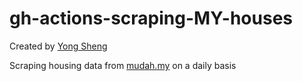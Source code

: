 # gh-actions-scraping-MY-houses
Created by [Yong Sheng](https://tanyongsheng.net)

Scraping housing data from [mudah.my](https://www.mudah.my/) on a daily basis
